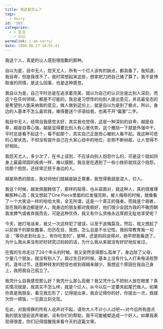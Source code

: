 ```yaml
---
title: 我这是怎么了
tags:
  - dairy
id: '103'
categories:
  - - 生活
    - 日记
permalink: i-am-sorry/
date: 2008-06-27 18:01:41
---
```



<!-- more -->
我这个人，真是的让人感到很抱歉的那种。

自以为是，目中无人，怨天尤人，所有一个烂人该有的缺点，都具备了。我知道，我自卑，但是我改不了。我时常想起来这些，想拿把刀把自己捅了算了。我不是博取谁的同情，是这么回事，也是这种感觉。

我自以为是，自己平时总是在追求着完美，就以为自己的认识总是比别人深刻，而这个在任何领域，都是不可能的。我总是习惯性的向别人提出意见，并且最变态的是希望别人能采纳我的意见，做人做到这份上，就是自以为是到了极点，所以，身边的人基本不怎么喜欢我，难得要送个评语给我，也离不开“偏激”二字。

我目中无人，经常自我感觉太好，其实我也觉得，这是一种深刻的自卑，越是自卑，越是自尊心强，越是显得要比别人有心里优势，这个概括一下就是外强中干。平时总是看不起这个，看不起那个，其实自己正是担心被别人看不起。我这种可悲的心里状态，不但没有提升自己在大家心目中的地位，反倒不断树敌，让人觉得不好相处。

我怨天尤人，多少次了，在书上读到，不应该向别人抱怨什么的，可是这个就如同身上最最顽固的疾病一样，难以摆脱，我总是在遇到了一些小挫折就找这个抱怨，找那个抱怨，还经常迁怒于身边的人。

越是熟悉的朋友，我对待他们就越是缺乏尊重，我觉得我就是混人，烂人。

我这个时候，越发佩服韩信了，那样的屈辱，也从容面对，我这种人，真的很难理解那种心态；我又想起了One Piece里面的红发强克斯，被人侮辱的时候，就像看了一个大笑话一样的哈哈大笑，全无所谓，这是一个真正的强者。而我是个弱者，现在我的身边都是好人，我身边的朋友都对我极好，他们很少会因为我的不敬而朝我发脾气或者弃我而去，可是这种优待，我又有什么资格永远厚颜无耻地享受呢？

今天，她打电话来，我又一次这样犯了错误，以至于追悔莫及。然后，我又想起了以前我干的那些蠢事，历历在目，我想，怎么总是不长记性。我妈常教育我一句话：“等你走到社会上，有你吃苦的”，是啊，还是妈妈说得对，她早把我看透了，为什么我从来没有好好研究过妈妈的话，为什么我从来就没有好好地反省过。

在我的生命走过了24个年头的时候，我又突然变得那么孤单了，身边除了父母，少量几个朋友，就没有别人了。我过生日的时候，基本上没有什么人打来电话祝贺的，逢年过节，连那种转发的短信也收到得越来越少。我想这个原因在我自己身上，我把我自己孤立了。

我凭什么自我感觉那么好？我凭什么那么高傲？我又凭什么不把别人放在眼里？真实情况就是，我其实不怎么样，就是个烂人，从今以后一定要夹起尾巴做人。如果你真是我朋友，看见我忘形了，记得提出来，我会记得你的好，你提出一次，我就欠你一顿饭，一见面立刻兑现。

在此，对我得罪的所有人说声对不起，请你大人不计小人过吧~~对今后所有提点我的朋友提前说声谢谢，没有你们的帮助，我不可能被塑造成一个好人。如果我表现得很差，你们记得提醒我来看今天的这篇文章。
